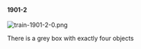 #### 1901-2
![train-1901-2-0.png](https://github.com/lil-lab/nlvr/raw/master/nlvr/train/images/36/train-1901-2-0.png "train-1901-2-0.png")

There is a grey box with exactly four objects
